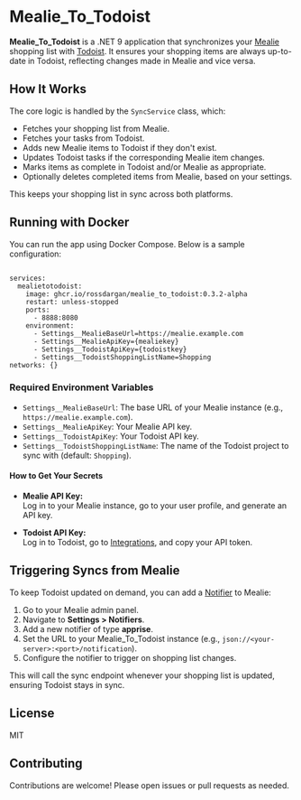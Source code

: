 # Mealie_To_Todoist

**Mealie_To_Todoist** is a .NET 9 application that synchronizes your [Mealie](https://mealie.io/) shopping list with [Todoist](https://todoist.com/). It ensures your shopping items are always up-to-date in Todoist, reflecting changes made in Mealie and vice versa.

## How It Works

The core logic is handled by the `SyncService` class, which:

- Fetches your shopping list from Mealie.
- Fetches your tasks from Todoist.
- Adds new Mealie items to Todoist if they don't exist.
- Updates Todoist tasks if the corresponding Mealie item changes.
- Marks items as complete in Todoist and/or Mealie as appropriate.
- Optionally deletes completed items from Mealie, based on your settings.

This keeps your shopping list in sync across both platforms.

## Running with Docker

You can run the app using Docker Compose. Below is a sample configuration:

```

services:
  mealietotodoist:
    image: ghcr.io/rossdargan/mealie_to_todoist:0.3.2-alpha
    restart: unless-stopped
    ports:
      - 8888:8080
    environment:
      - Settings__MealieBaseUrl=https://mealie.example.com
      - Settings__MealieApiKey={mealiekey}
      - Settings__TodoistApiKey={todoistkey}
      - Settings__TodoistShoppingListName=Shopping
networks: {}
```

### Required Environment Variables

- `Settings__MealieBaseUrl`: The base URL of your Mealie instance (e.g., `https://mealie.example.com`).
- `Settings__MealieApiKey`: Your Mealie API key.
- `Settings__TodoistApiKey`: Your Todoist API key.
- `Settings__TodoistShoppingListName`: The name of the Todoist project to sync with (default: `Shopping`).

#### How to Get Your Secrets

- **Mealie API Key:**  
  Log in to your Mealie instance, go to your user profile, and generate an API key.

- **Todoist API Key:**  
  Log in to Todoist, go to [Integrations](https://todoist.com/prefs/integrations), and copy your API token.

## Triggering Syncs from Mealie

To keep Todoist updated on demand, you can add a [Notifier](https://docs.mealie.io/documentation/getting-started/features/#notifiers) to Mealie:

1. Go to your Mealie admin panel.
2. Navigate to **Settings > Notifiers**.
3. Add a new notifier of type **apprise**.
4. Set the URL to your Mealie_To_Todoist instance (e.g., `json://<your-server>:<port>/notification`).
5. Configure the notifier to trigger on shopping list changes.

This will call the sync endpoint whenever your shopping list is updated, ensuring Todoist stays in sync.

## License

MIT

## Contributing

Contributions are welcome! Please open issues or pull requests as needed.
